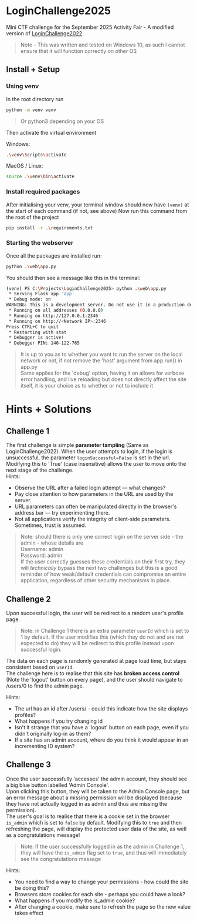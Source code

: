 # LoginChallenge2025
Mini CTF challenge for the September 2025 Activity Fair - A modified version of [LoginChallenge2022](https://github.com/ShefESH/LoginChallenge2022)

> Note - This was written and tested on Windows 10, as such I cannot ensure that it will function correctly on other OS
## Install + Setup

### Using venv

In the root directory run
``` sh
python -m venv venv
```
> Or python3 depending on your OS

Then activate the virtual environment

Windows:
``` sh
.\venv\Scripts\activate  
```

MacOS / Linux:
``` sh
source .\venv\bin\activate
```

### Install required packages
After initialising your venv, your terminal window should now have ```(venv)``` at the start of each command (if not, see above)
Now run this command from the root of the project
``` sh
pip install -r .\requirements.txt
```

### Starting the webserver
Once all the packages are installed run:
``` sh
python .\web\app.py
```

You should then see a message like this in the terminal:
```sh
(venv) PS C:\Projects\LoginChallenge2025> python .\web\app.py
 * Serving Flask app 'app'
 * Debug mode: on
WARNING: This is a development server. Do not use it in a production deployment. Use a production WSGI server instead.
 * Running on all addresses (0.0.0.0)
 * Running on http://127.0.0.1:2346
 * Running on http://<Network IP>:2346
Press CTRL+C to quit
 * Restarting with stat
 * Debugger is active!
 * Debugger PIN: 140-122-765
```
> It is up to you as to whether you want to run the server on the local network or not, if not remove the 'host' argument from app.run() in app.py<br>
> Same applies for the 'debug' option, having it on allows for verbose error handling, and live reloading but does not directly affect the site itself, it is your choice as to whether or not to include it

# Hints + Solutions
## Challenge 1
The first challenge is simple <strong>parameter tampling</strong> (Same as LoginChallenge2022). When the user attempts to login, if the login is unsuccessful, the parameter ```loginSuccessful=False``` is set in the url.<br>
Modifying this to 'True' (case insensitive) allows the user to move onto the next stage of the challenge.<br>
Hints:

- Observe the URL after a failed login attempt — what changes?
- Pay close attention to how parameters in the URL are used by the server.
- URL parameters can often be manipulated directly in the browser's address bar — try experimenting there.
- Not all applications verify the integrity of client-side parameters. Sometimes, trust is assumed.

> Note: should there is only one correct login on the server side - the admin - whose details are <br>
Username: admin<br>
Password: admin<br>
> If the user correctly guesses these credentials on their first try, they will <i>technically</i> bypass the next two challenges but this is a good reminder of how weak/default credentials can compromise an entire application, regardless of other security mechanisms in place.

## Challenge 2
Upon successful login, the user will be redirect to a random user's profile page.
> Note: in Challenge 1 there is an extra parameter ```userId``` which is set to 1 by default. If the user modifies this (which they do not and are not expected to do) they will be redirect to this profile instead upon successful login.

The data on each page is randomly generated at page load time, but stays consistent based on ```userId```.<br>
The challenge here is to realise that this site has <strong>broken access control</strong> (Note the 'logout' button on every page), and the user should navigate to /users/0 to find the admin page.<br>

Hints:

- The url has an id after /users/ - could this indicate how the site displays profiles?
- What happens if you try changing id
- Isn't it strange that you have a 'logout' button on each page, even if you didn't originally log-in as them?
- If a site has an admin account, where do you think it would appear in an incrementing ID system?

## Challenge 3
Once the user successfully 'accesses' the admin account, they should see a big blue button labelled 'Admin Console'.<br>
Upon clicking this button, they will be taken to the Admin Console page, but an error message about a missing permission will be displayed (because they have not actually logged in as admin and thus are missing the permission).<br>
The user's goal is to realise that there is a cookie set in the browser `is_admin` which is set to `false` by default. Modifying this to `true` and then refreshing the page, will display the protected user data of the site, as well as a congratulations message!<br>
> Note: If the user successfully logged in as the admin in Challenge 1, they will have the `is_admin` flag set to `true`, and thus will immediately see the congratulations message

Hints:

- You need to find a way to change your permissions - how could the site be doing this?
- Browsers store cookies for each site - perhaps you could have a look?
- What happens if you modify the is_admin cookie?
- After changing a cookie, make sure to refresh the page so the new value takes effect
